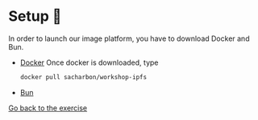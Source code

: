# Setup 🔧

In order to launch our image platform, you have to download Docker and Bun.

* [Docker](https://docs.docker.com/get-started/get-docker/)
  Once docker is downloaded, type
  ```bash
  docker pull sacharbon/workshop-ipfs
  ```

* [Bun](https://bun.sh/)

[Go back to the exercise](README.md#step-1---http)
